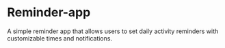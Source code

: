 # Reminder-app
A simple reminder app that allows users to set daily activity reminders with customizable times and notifications.
